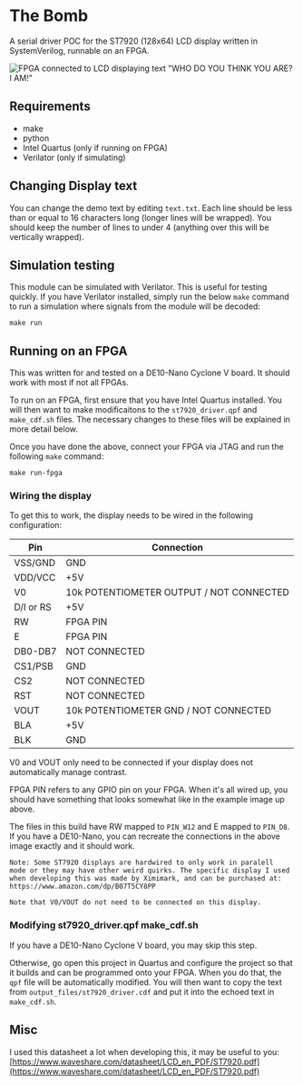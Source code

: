 # The Bomb

A serial driver POC for the ST7920 (128x64) LCD display
written in SystemVerilog, runnable on an FPGA.

![FPGA connected to LCD displaying text "WHO DO YOU THINK YOU ARE? I AM!"](https://github.com/nickorlow/the-bomb/blob/main/.images/bomb.png?raw=true)

## Requirements

- make
- python
- Intel Quartus (only if running on FPGA)
- Verilator (only if simulating)

## Changing Display text
You can change the demo text by editing `text.txt`. Each line
should be less than or equal to 16 characters long (longer lines 
will be wrapped). You should keep the number of lines to under 4 
(anything over this will be vertically wrapped).

## Simulation testing

This module can be simulated with Verilator. This is useful 
for testing quickly. If you have Verilator installed, simply 
run the below `make` command to run a simulation where signals 
from the module will be decoded:

```
make run 
```

## Running on an FPGA

This was written for and tested on a DE10-Nano Cyclone V 
board. It should work with most if not all FPGAs.

To run on an FPGA, first ensure that you have Intel 
Quartus installed. You will then want to make modificaitons 
to the `st7920_driver.qpf` and `make_cdf.sh` files. The 
necessary changes to these files will be explained in 
more detail below. 

Once you have done the above, connect your FPGA via 
JTAG and run the following `make` command:

```
make run-fpga
```

### Wiring the display

To get this to work, the display needs to be wired in the 
following configuration:

| Pin       | Connection    |
|-----------|---------------|
| VSS/GND   | GND           |
| VDD/VCC   | +5V           |
| V0        | 10k POTENTIOMETER OUTPUT / NOT CONNECTED |
| D/I or RS | +5V           |
| RW        | FPGA PIN      |
| E         | FPGA PIN      |
| DB0-DB7   | NOT CONNECTED |
| CS1/PSB   | GND           |
| CS2       | NOT CONNECTED |
| RST       | NOT CONNECTED |
| VOUT      | 10k POTENTIOMETER GND / NOT CONNECTED |
| BLA       | +5V           |
| BLK       | GND           |

V0 and VOUT only need to be connected if your display does not 
automatically manage contrast. 

FPGA PIN refers to any GPIO pin on your FPGA. When it's 
all wired up, you should have something that looks somewhat
like in the example image up above. 

The files in this build have RW mapped to `PIN_W12` and E mapped to 
`PIN_D8`. If you have a DE10-Nano, you can recreate the connections 
in the above image exactly and it should work.

```
Note: Some ST7920 displays are hardwired to only work in paralell 
mode or they may have other weird quirks. The specific display I used 
when developing this was made by Ximimark, and can be purchased at: 
https://www.amazon.com/dp/B07T5CY8PP

Note that V0/VOUT do not need to be connected on this display.
```

### Modifying st7920\_driver.qpf make\_cdf.sh 

If you have a DE10-Nano Cyclone V board, you may skip this step. 

Otherwise, go open this project in Quartus and configure the project 
so that it builds and can be programmed onto your FPGA. When you do that, 
the `qpf` file will be automatically modified. You will then want to copy
the text from `output_files/st7920_driver.cdf` and put it into the echoed 
text in `make_cdf.sh`.

## Misc

I used this datasheet a lot when developing this, it may be useful to 
you: [https://www.waveshare.com/datasheet/LCD_en_PDF/ST7920.pdf](https://www.waveshare.com/datasheet/LCD_en_PDF/ST7920.pdf)
